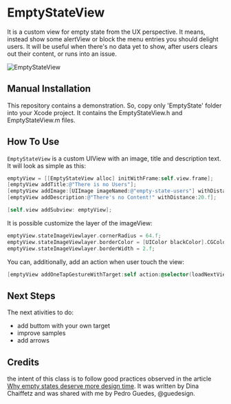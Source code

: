 # EmptyStateView
It is a custom view for empty state from the UX perspective. It means, instead show some alertView or block the menu entries you should delight users. It will be useful when there's no data yet to show, after users clears out their content, or runs into an issue.


![EmptyStateView](https://www.dropbox.com/s/2dth3irrh8voage/emptyState.png?dl=1)


## Manual Installation

This repository contains a demonstration. So, copy only 'EmptyState' folder into your Xcode project. It contains the EmptyStateView.h and EmptyStateView.m files.

## How To Use

`EmptyStateView` is a custom UIView with an image, title and description text.
It will look as simple as this:

```objective-c
emptyView = [[EmptyStateView alloc] initWithFrame:self.view.frame];
[emptyView addTitle:@"There is no Users"];
[emptyView addImage:[UIImage imageNamed:@"empty-state-users"] withDistance:10.f];
[emptyView addDescription:@"There's no Content!" withDistance:20.f];

[self.view addSubview: emptyView];
```

It is possible customize the layer of the imageView:

```objective-c
emptyView.stateImageViewlayer.cornerRadius = 64.f;
emptyView.stateImageViewlayer.borderColor = [UIColor blackColor].CGColor;
emptyView.stateImageViewlayer.borderWidth = 2.f;
```

You can, additionally, add an action when user touch the view:

```objective-c
[emptyView addOneTapGestureWithTarget:self action:@selector(loadNextViewController)];
```

## Next Steps

The next ativities to do:
- add buttom with your own target
- improve samples
- add arrows

## Credits

the intent of this class is to follow good practices observed in the article [Why empty states deserve more design time](https://medium.com/@InVisionApp/why-empty-states-deserve-more-design-time-44b5adc7eb52).
It was written by Dina Chaiffetz and was shared with me by Pedro Guedes, @guedesign.

